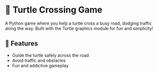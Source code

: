 # 🐢 Turtle Crossing Game

A Python game where you help a turtle cross a busy road, dodging traffic along the way. Built with the Turtle graphics module for fun and simplicity!

## 🚀 Features
- Guide the turtle safely across the road
- Avoid traffic and obstacles
- Fun and addictive gameplay
